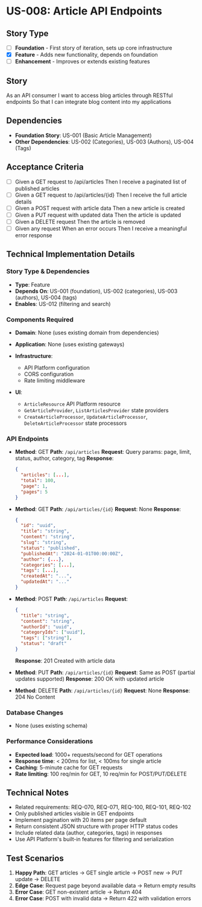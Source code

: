 # US-008: Article API Endpoints

## Story Type
- [ ] **Foundation** - First story of iteration, sets up core infrastructure
- [x] **Feature** - Adds new functionality, depends on foundation
- [ ] **Enhancement** - Improves or extends existing features

## Story
As an API consumer
I want to access blog articles through RESTful endpoints
So that I can integrate blog content into my applications

## Dependencies
- **Foundation Story**: US-001 (Basic Article Management)
- **Other Dependencies**: US-002 (Categories), US-003 (Authors), US-004 (Tags)

## Acceptance Criteria
- [ ] Given a GET request to /api/articles Then I receive a paginated list of published articles
- [ ] Given a GET request to /api/articles/{id} Then I receive the full article details
- [ ] Given a POST request with article data Then a new article is created
- [ ] Given a PUT request with updated data Then the article is updated
- [ ] Given a DELETE request Then the article is removed
- [ ] Given any request When an error occurs Then I receive a meaningful error response

## Technical Implementation Details

### Story Type & Dependencies
- **Type**: Feature
- **Depends On**: US-001 (foundation), US-002 (categories), US-003 (authors), US-004 (tags)
- **Enables**: US-012 (filtering and search)

### Components Required
- **Domain**: None (uses existing domain from dependencies)
  
- **Application**: None (uses existing gateways)
  
- **Infrastructure**:
  - API Platform configuration
  - CORS configuration
  - Rate limiting middleware
  
- **UI**:
  - `ArticleResource` API Platform resource
  - `GetArticleProvider`, `ListArticlesProvider` state providers
  - `CreateArticleProcessor`, `UpdateArticleProcessor`, `DeleteArticleProcessor` state processors

### API Endpoints
- **Method**: GET
  **Path**: `/api/articles`
  **Request**: Query params: page, limit, status, author, category, tag
  **Response**: 
  ```json
  {
    "articles": [...],
    "total": 100,
    "page": 1,
    "pages": 5
  }
  ```

- **Method**: GET
  **Path**: `/api/articles/{id}`
  **Request**: None
  **Response**: 
  ```json
  {
    "id": "uuid",
    "title": "string",
    "content": "string",
    "slug": "string",
    "status": "published",
    "publishedAt": "2024-01-01T00:00:00Z",
    "author": {...},
    "categories": [...],
    "tags": [...],
    "createdAt": "...",
    "updatedAt": "..."
  }
  ```

- **Method**: POST
  **Path**: `/api/articles`
  **Request**: 
  ```json
  {
    "title": "string",
    "content": "string",
    "authorId": "uuid",
    "categoryIds": ["uuid"],
    "tags": ["string"],
    "status": "draft"
  }
  ```
  **Response**: 201 Created with article data

- **Method**: PUT
  **Path**: `/api/articles/{id}`
  **Request**: Same as POST (partial updates supported)
  **Response**: 200 OK with updated article

- **Method**: DELETE
  **Path**: `/api/articles/{id}`
  **Request**: None
  **Response**: 204 No Content

### Database Changes
- None (uses existing schema)

### Performance Considerations
- **Expected load**: 1000+ requests/second for GET operations
- **Response time**: < 200ms for list, < 100ms for single article
- **Caching**: 5-minute cache for GET requests
- **Rate limiting**: 100 req/min for GET, 10 req/min for POST/PUT/DELETE

## Technical Notes
- Related requirements: REQ-070, REQ-071, REQ-100, REQ-101, REQ-102
- Only published articles visible in GET endpoints
- Implement pagination with 20 items per page default
- Return consistent JSON structure with proper HTTP status codes
- Include related data (author, categories, tags) in responses
- Use API Platform's built-in features for filtering and serialization

## Test Scenarios
1. **Happy Path**: GET articles → GET single article → POST new → PUT update → DELETE
2. **Edge Case**: Request page beyond available data → Return empty results
3. **Error Case**: GET non-existent article → Return 404
4. **Error Case**: POST with invalid data → Return 422 with validation errors